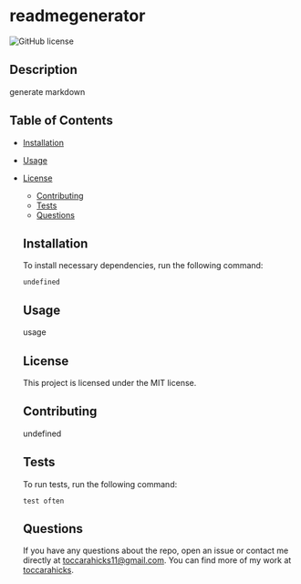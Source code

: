 # readmegenerator
  ![GitHub license](https://img.shields.io/badge/license-MIT-blue.svg)
  ## Description
  generate markdown
  ## Table of Contents 
  * [Installation](#installation)
  * [Usage](#usage)
  
* [License](#license)

  * [Contributing](#contributing)
  * [Tests](#tests)
  * [Questions](#questions)
  ## Installation
  To install necessary dependencies, run the following command:
  ```
  undefined
  ```
  ## Usage
  usage
  ## License
  This project is licensed under the MIT license.
    
  ## Contributing
  undefined
  ## Tests
  To run tests, run the following command:
  ```
  test often
  ```
  ## Questions
  If you have any questions about the repo, open an issue or contact me directly at toccarahicks11@gmail.com. You can find more of my work at [toccarahicks](https://github.com/toccarahicks/).
  